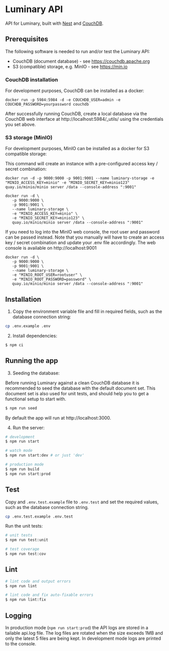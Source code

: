 # Luminary API

API for Luminary, built with [Nest](https://github.com/nestjs/nest) and [CouchDB](https://couchdb.apache.org/).

## Prerequisites

The following software is needed to run and/or test the Luminary API:

-   CouchDB (document database) - see https://couchdb.apache.org
-   S3 (compatible) storage, e.g. MinIO - see https://min.io

### CouchDB installation

For development purposes, CouchDB can be installed as a docker:

```shell
docker run -p 5984:5984 -d -e COUCHDB_USER=admin -e COUCHDB_PASSWORD=yourpassword couchdb
```

After successfully running CouchDB, create a local database via the CouchDB web interface at http://localhost:5984/\_utils/ using the credentials you set above.

### S3 storage (MinIO)

For development purposes, MinIO can be installed as a docker for S3 compatible storage:

This command will create an instance with a pre-configured access key / secret combination:

```shell
docker run -d -p 9000:9000 -p 9001:9001 --name luminary-storage -e "MINIO_ACCESS_KEY=minio" -e "MINIO_SECRET_KEY=minio123" quay.io/minio/minio server /data --console-address ":9001"
```

```shell
docker run -d \
   -p 9000:9000 \
   -p 9001:9001 \
   --name luminary-storage \
   -e "MINIO_ACCESS_KEY=minio" \
   -e "MINIO_SECRET_KEY=minio123" \
   quay.io/minio/minio server /data --console-address ":9001"
```

If you need to log into the MinIO web console, the root user and password can be passed instead. Note that you manually will have to create an access key / secret combination and update your .env file accordingly. The web console is available on http://localhost:9001

```shell
docker run -d \
   -p 9000:9000 \
   -p 9001:9001 \
   --name luminary-storage \
   -e "MINIO_ROOT_USER=rootuser" \
   -e "MINIO_ROOT_PASSWORD=password" \
   quay.io/minio/minio server /data --console-address ":9001"
```

## Installation

1. Copy the environment variable file and fill in required fields, such as the database connection string:

```sh
cp .env.example .env
```

2. Install dependencies:

```sh
$ npm ci
```

## Running the app

3. Seeding the database:

Before running Luminary against a clean CouchDB database it is recommended to seed the database with the default document set. This document set is also used for unit tests, and should help you to get a functional setup to start with.

```sh
$ npm run seed
```

By default the app will run at http://localhost:3000.

4. Run the server:

```sh
# development
$ npm run start

# watch mode
$ npm run start:dev # or just 'dev'

# production mode
$ npm run build
$ npm run start:prod
```

## Test

Copy and `.env.test.example` file to `.env.test` and set the required values, such as the database connection string.

```sh
cp .env.test.example .env.test
```

Run the unit tests:

```sh
# unit tests
$ npm run test:unit

# test coverage
$ npm run test:cov
```

## Lint

```sh
# lint code and output errors
$ npm run lint

# lint code and fix auto-fixable errors
$ npm run lint:fix
```

## Logging

In production mode (`npm run start:prod`) the API logs are stored in a tailable api.log file. The log files are rotated when the size exceeds 1MB and only the latest 5 files are being kept. In development mode logs are printed to the console.
